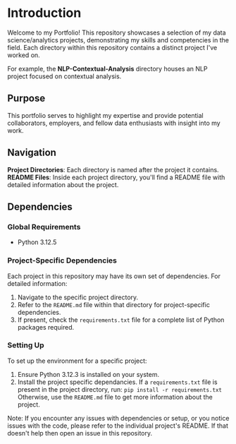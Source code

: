 # Introduction
Welcome to my Portfolio! This repository showcases a selection of my data science/analytics projects, demonstrating my skills and competencies in the field. Each directory within this repository contains a distinct project I've worked on. 

For example, the **NLP-Contextual-Analysis** directory houses an NLP project focused on contextual analysis.

## Purpose
This portfolio serves to highlight my expertise and provide potential collaborators, employers, and fellow data enthusiasts with insight into my work.

## Navigation
**Project Directories**: Each directory is named after the project it contains.
**README Files**: Inside each project directory, you'll find a README file with detailed information about the project.

## Dependencies

### Global Requirements
- Python 3.12.5

### Project-Specific Dependencies
Each project in this repository may have its own set of dependencies. For detailed information:

1. Navigate to the specific project directory.
2. Refer to the `README.md` file within that directory for project-specific dependencies.
3. If present, check the `requirements.txt` file for a complete list of Python packages required.

### Setting Up
To set up the environment for a specific project:

1. Ensure Python 3.12.3 is installed on your system.
2. Install the project specific dependancies. If a `requirements.txt` file is present in the project directory, run:
```pip install -r requirements.txt```
Otherwise, use the `README.md` file to get more information about the project.

Note: If you encounter any issues with dependencies or setup, or you notice issues with the code, please refer to the individual project's README. If that doesn't help then open an issue in this repository.